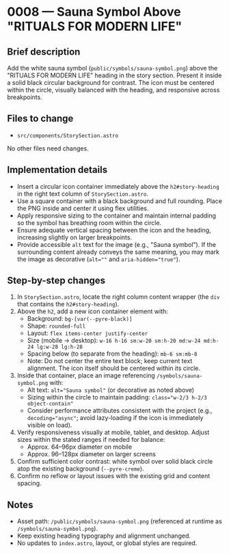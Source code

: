 # 0008 — Sauna Symbol Above "RITUALS FOR MODERN LIFE"

## Brief description
Add the white sauna symbol (`public/symbols/sauna-symbol.png`) above the "RITUALS FOR MODERN LIFE" heading in the story section. Present it inside a solid black circular background for contrast. The icon must be centered within the circle, visually balanced with the heading, and responsive across breakpoints.

## Files to change
- `src/components/StorySection.astro`

No other files need changes.

## Implementation details
- Insert a circular icon container immediately above the `h2#story-heading` in the right text column of `StorySection.astro`.
- Use a square container with a black background and full rounding. Place the PNG inside and center it using flex utilities.
- Apply responsive sizing to the container and maintain internal padding so the symbol has breathing room within the circle.
- Ensure adequate vertical spacing between the icon and the heading, increasing slightly on larger breakpoints.
- Provide accessible `alt` text for the image (e.g., "Sauna symbol"). If the surrounding content already conveys the same meaning, you may mark the image as decorative (`alt=""` and `aria-hidden="true"`).

## Step-by-step changes
1. In `StorySection.astro`, locate the right column content wrapper (the `div` that contains the `h2#story-heading`).
2. Above the `h2`, add a new icon container element with:
   - Background: `bg-[var(--pyre-black)]`
   - Shape: `rounded-full`
   - Layout: `flex items-center justify-center`
   - Size (mobile → desktop): `w-16 h-16 sm:w-20 sm:h-20 md:w-24 md:h-24 lg:w-28 lg:h-28`
   - Spacing below (to separate from the heading): `mb-6 sm:mb-8`
   - Note: Do not center the entire text block; keep current text alignment. The icon itself should be centered within its circle.
3. Inside that container, place an image referencing `/symbols/sauna-symbol.png` with:
   - Alt text: `alt="Sauna symbol"` (or decorative as noted above)
   - Sizing within the circle to maintain padding: `class="w-2/3 h-2/3 object-contain"`
   - Consider performance attributes consistent with the project (e.g., `decoding="async"`; avoid lazy-loading if the icon is immediately visible on load).
4. Verify responsiveness visually at mobile, tablet, and desktop. Adjust sizes within the stated ranges if needed for balance:
   - Approx. 64–96px diameter on mobile
   - Approx. 96–128px diameter on larger screens
5. Confirm sufficient color contrast: white symbol over solid black circle atop the existing background (`--pyre-creme`).
6. Confirm no reflow or layout issues with the existing grid and content spacing.

## Notes
- Asset path: `/public/symbols/sauna-symbol.png` (referenced at runtime as `/symbols/sauna-symbol.png`).
- Keep existing heading typography and alignment unchanged.
- No updates to `index.astro`, layout, or global styles are required.
